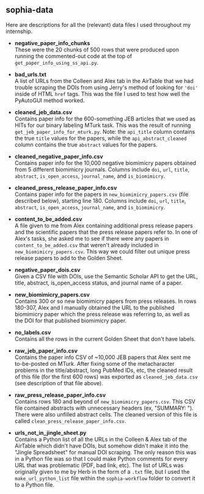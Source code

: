 ## sophia-data
Here are descriptions for all the (relevant) data files I used throughout my internship.

- **negative_paper_info_chunks**\
  These were the 20 chunks of 500 rows that were produced upon running the commented-out code at the top of ```get_paper_info_using_ss_api.py```.
  

- **bad_urls.txt**\
  A list of URLs from the Colleen and Alex tab in the AirTable that we had trouble scraping the DOIs from using Jerry's method of looking for ```'doi'``` inside of HTML ```href``` tags. This was the file I used to test how well the PyAutoGUI method worked.
  
  
- **cleaned_jeb_data.csv**\
  Contains paper info for the 600-something JEB articles that we used as HITs for our binary labeling MTurk task. This was the result of running ```get_jeb_paper_info_for_mturk.py```.
  Note: the ```api_title``` column contains the true ```title``` values for the papers, while the ```api_abstract_cleaned``` column contains the true ```abstract``` values for the papers.
  
  
- **cleaned_negative_paper_info.csv**\
  Contains paper info for the 10,000 negative biomimicry papers obtained from 5 different biomimicry journals. Columns include ```doi```, ```url```, ```title```, ```abstract```, ```is_open_access```, ```journal_name```, and ```is_biomimicry```.


- **cleaned_press_release_paper_info.csv**\
  Contains paper info for the papers in ```new_biomimicry_papers.csv``` (file described below), starting line 180. Columns include ```doi```, ```url```, ```title```, ```abstract```, ```is_open_access```, ```journal_name```, and ```is_biomimicry```.
  

- **content_to_be_added.csv**\
  A file given to me from Alex containing additional press release papers and the scientific papers that the press release papers refer to. In one of Alex's tasks, she asked me to see if there were any papers in ```content_to_be_added.csv``` that weren't already included in ```new_biomimicry_papers.csv```. This way we could filter out unique press release papers to add to the Golden Sheet.
  

- **negative_paper_dois.csv**\
  Given a CSV file with DOIs, use the Semantic Scholar API to get the URL, title, abstract, is_open_access status, and journal name of a paper.
  

- **new_biomimicry_papers.csv**\
  Contains 300 or so new biomimicry papers from press releases. In rows 180-307, Alex and I manually obtained the URL to the published biomimicry paper which the press release was referring to, as well as the DOI for that published biomimicry paper. 
  

- **no_labels.csv**\
  Contains all the rows in the current Golden Sheet that don't have labels.  


- **raw_jeb_paper_info.csv**\
  Contains the paper info CSV of ~10,000 JEB papers that Alex sent me to-be-posted on MTurk. After fixing some of the metacharacter problems in the title/abstract, long PubMed IDs, etc, the cleaned result of this file (for the first 600 rows) was exported as ```cleaned_jeb_data.csv``` (see description of that file above).


- **raw_press_release_paper_info.csv**\
  Contains rows 180 and beyond of ```new_biomimicry_papers.csv```. This CSV file contained abstracts with unnecessary headers (ex, "SUMMARY: "). There were also unfilled abstract cells. The cleaned version of this file is called ```clean_press_release_paper_info.csv```.
  

- **urls_not_in_jingle_sheet.py**\
  Contains a Python list of all the URLs in the Colleen & Alex tab of the AirTable which didn't have DOIs, but somehow didn't make it into the "Jingle Spreadsheet" for manual DOI scraping. The only reason this was in a Python file was so that I could make Python comments for every URL that was problematic (PDF, bad link, etc). The list of URLs was originally given to me by Herb in the form of a ```.txt``` file, but I used the ```make_url_python_list``` file within the ```sophia-workflow``` folder to convert it to a Python file.